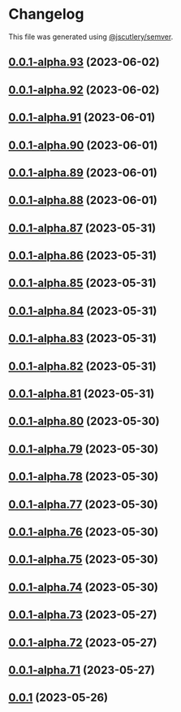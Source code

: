 # Changelog

This file was generated using [@jscutlery/semver](https://github.com/jscutlery/semver).

## [0.0.1-alpha.93](https://github.com/GetStream/stream-video-js/compare/@stream-io/i18n-0.0.1-alpha.92...@stream-io/i18n-0.0.1-alpha.93) (2023-06-02)



## [0.0.1-alpha.92](https://github.com/GetStream/stream-video-js/compare/@stream-io/i18n-0.0.1-alpha.91...@stream-io/i18n-0.0.1-alpha.92) (2023-06-02)



## [0.0.1-alpha.91](https://github.com/GetStream/stream-video-js/compare/@stream-io/i18n-0.0.1-alpha.90...@stream-io/i18n-0.0.1-alpha.91) (2023-06-01)



## [0.0.1-alpha.90](https://github.com/GetStream/stream-video-js/compare/@stream-io/i18n-0.0.1-alpha.89...@stream-io/i18n-0.0.1-alpha.90) (2023-06-01)



## [0.0.1-alpha.89](https://github.com/GetStream/stream-video-js/compare/@stream-io/i18n-0.0.1-alpha.88...@stream-io/i18n-0.0.1-alpha.89) (2023-06-01)



## [0.0.1-alpha.88](https://github.com/GetStream/stream-video-js/compare/@stream-io/i18n-0.0.1-alpha.87...@stream-io/i18n-0.0.1-alpha.88) (2023-06-01)



## [0.0.1-alpha.87](https://github.com/GetStream/stream-video-js/compare/@stream-io/i18n-0.0.1-alpha.86...@stream-io/i18n-0.0.1-alpha.87) (2023-05-31)



## [0.0.1-alpha.86](https://github.com/GetStream/stream-video-js/compare/@stream-io/i18n-0.0.1-alpha.85...@stream-io/i18n-0.0.1-alpha.86) (2023-05-31)



## [0.0.1-alpha.85](https://github.com/GetStream/stream-video-js/compare/@stream-io/i18n-0.0.1-alpha.84...@stream-io/i18n-0.0.1-alpha.85) (2023-05-31)



## [0.0.1-alpha.84](https://github.com/GetStream/stream-video-js/compare/@stream-io/i18n-0.0.1-alpha.83...@stream-io/i18n-0.0.1-alpha.84) (2023-05-31)



## [0.0.1-alpha.83](https://github.com/GetStream/stream-video-js/compare/@stream-io/i18n-0.0.1-alpha.82...@stream-io/i18n-0.0.1-alpha.83) (2023-05-31)



## [0.0.1-alpha.82](https://github.com/GetStream/stream-video-js/compare/@stream-io/i18n-0.0.1-alpha.81...@stream-io/i18n-0.0.1-alpha.82) (2023-05-31)



## [0.0.1-alpha.81](https://github.com/GetStream/stream-video-js/compare/@stream-io/i18n-0.0.1-alpha.80...@stream-io/i18n-0.0.1-alpha.81) (2023-05-31)



## [0.0.1-alpha.80](https://github.com/GetStream/stream-video-js/compare/@stream-io/i18n-0.0.1-alpha.79...@stream-io/i18n-0.0.1-alpha.80) (2023-05-30)



## [0.0.1-alpha.79](https://github.com/GetStream/stream-video-js/compare/@stream-io/i18n-0.0.1-alpha.78...@stream-io/i18n-0.0.1-alpha.79) (2023-05-30)



## [0.0.1-alpha.78](https://github.com/GetStream/stream-video-js/compare/@stream-io/i18n-0.0.1-alpha.77...@stream-io/i18n-0.0.1-alpha.78) (2023-05-30)



## [0.0.1-alpha.77](https://github.com/GetStream/stream-video-js/compare/@stream-io/i18n-0.0.1-alpha.76...@stream-io/i18n-0.0.1-alpha.77) (2023-05-30)



## [0.0.1-alpha.76](https://github.com/GetStream/stream-video-js/compare/@stream-io/i18n-0.0.1-alpha.75...@stream-io/i18n-0.0.1-alpha.76) (2023-05-30)



## [0.0.1-alpha.75](https://github.com/GetStream/stream-video-js/compare/@stream-io/i18n-0.0.1-alpha.74...@stream-io/i18n-0.0.1-alpha.75) (2023-05-30)



## [0.0.1-alpha.74](https://github.com/GetStream/stream-video-js/compare/@stream-io/i18n-0.0.1-alpha.73...@stream-io/i18n-0.0.1-alpha.74) (2023-05-30)



## [0.0.1-alpha.73](https://github.com/GetStream/stream-video-js/compare/@stream-io/i18n-0.0.1-alpha.72...@stream-io/i18n-0.0.1-alpha.73) (2023-05-27)



## [0.0.1-alpha.72](https://github.com/GetStream/stream-video-js/compare/@stream-io/i18n-0.0.1-alpha.71...@stream-io/i18n-0.0.1-alpha.72) (2023-05-27)



## [0.0.1-alpha.71](https://github.com/GetStream/stream-video-js/compare/@stream-io/i18n-0.0.1-alpha.70...@stream-io/i18n-0.0.1-alpha.71) (2023-05-27)



## [0.0.1](https://github.com/GetStream/stream-video-js/compare/@stream-io/i18n-0.0.1-alpha.70...@stream-io/i18n-0.0.1) (2023-05-26)
